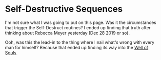 # Self-Destructive Sequences

I'm not sure what I was going to put on this page. Was it the circumstances that trigger the Self-Destruct routines? I ended up finding that truth after thinking about Rebecca Meyer yesterday (Dec 28 2019 or so).

Ooh, was this the lead-in to the thing where I nail what's wrong with every man for himself? Because that ended up finding its way into the [Well of Souls][].

[Well of Souls]: 7c9e0f68-d7d4-4303-991d-f38d4153b089.md
